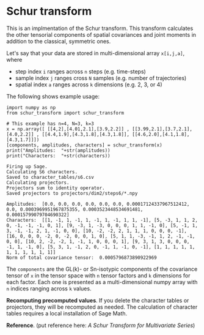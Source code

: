 Schur transform
===============

This is an implmentation of the Schur transform. This transform calculates the other tensorial components of spatial covariances and joint moments in addition to the classical, symmetric ones.

Let's say that your data are stored in multi-dimensional array `x[i,j,a]`, where

  - step index `i` ranges across `n` steps (e.g. time-steps)
  - sample index `j` ranges cross `N` samples (e.g. number of trajectories)
  - spatial index `a` ranges across `k` dimensions (e.g. 2, 3, or 4)

The following shows example usage:

```
import numpy as np
from schur_transform import schur_transform

# This example has n=4, N=3, k=3
x = np.array([ [[4,2],[4.01,2.1],[3.9,2.2]] , [[3.99,2.1],[3.7,2.1],[4.0,2.2]] , [[4.4,1.9],[4.3,1.8],[4.3,1.8]], [[4.6,2.0],[4.1,1.8],[4.3,1.7]]])
[components, amplitudes, characters] = schur_transform(x)
print("Amplitudes:  "+str(amplitudes))
print("Characters:  "+str(characters))
```

```
Firing up Sage.
Calculating S6 characters.
Saved to character_tables/s6.csv
Calculating projectors.
Projectors sum to identity operator.
Saved projectors to projectors/dim2/steps6/*.npy

Amplitudes:  [0.0, 0.0, 0.0, 0.0, 0.0, 0.0, 0.00017124337967512412, 0.0, 0.0003969951967875355, 0.0003523448534691481, 0.00015799079704690322]
Characters:  [[1, -1, 1, -1, 1, -1, 1, -1, 1, 1, -1], [5, -3, 1, 1, 2, 0, -1, -1, -1, 0, 1], [9, -3, 1, -3, 0, 0, 0, 1, 1, -1, 0], [5, -1, 1, 3, -1, -1, 2, 1, -1, 0, 0], [10, -2, -2, 2, 1, 1, 1, 0, 0, 0, -1], [16, 0, 0, 0, -2, 0, -2, 0, 0, 1, 0], [5, 1, 1, -3, -1, 1, 2, -1, -1, 0, 0], [10, 2, -2, -2, 1, -1, 1, 0, 0, 0, 1], [9, 3, 1, 3, 0, 0, 0, -1, 1, -1, 0], [5, 3, 1, -1, 2, 0, -1, 1, -1, 0, -1], [1, 1, 1, 1, 1, 1, 1, 1, 1, 1, 1]]
Norm of total covariance tensor:  0.0005796873890922969
```

The `components` are the GL(k)- or Sn-isotypic components of the covariance tensor of `x` in the tensor space with `n` tensor factors and `k` dimensions for each factor. Each one is presented as a multi-dimensional numpy array with `n` indices ranging across `k` values.

**Recomputing precomputed values**. If you delete the character tables or projectors, they will be recomputed as needed. The calculation of character tables requires a local installation of Sage Math.

**Reference**.
(put reference here: *A Schur Transform for Multivariate Series*)
